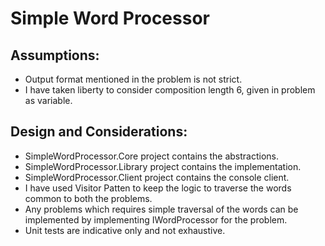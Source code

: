 # Simple Word Processor

## Assumptions:
* Output format mentioned in the problem is not strict.
* I have taken liberty to consider composition length 6, given in problem as variable.
	
## Design and Considerations:
* SimpleWordProcessor.Core project contains the abstractions.
* SimpleWordProcessor.Library project contains the implementation.
* SimpleWordProcessor.Client project contains the console client.	
* I have used Visitor Patten to keep the logic to traverse the words common to both the problems.
* Any problems which requires simple traversal of the words can be implemented by implementing IWordProcessor for the problem.
* Unit tests are indicative only and not exhaustive.
	
	
